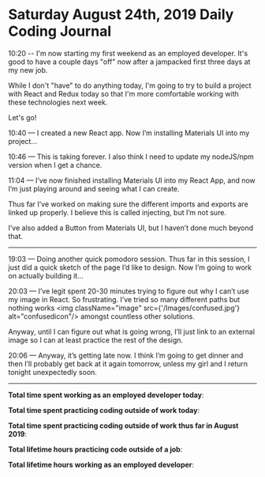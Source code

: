 # Saturday August 24th, 2019 Daily Coding Journal

10:20 -- I'm now starting my first weekend as an employed developer. It's good to have a couple days "off" now after a jampacked first three days at my new job.

While I don't "have" to do anything today, I'm going to try to build a project with React and Redux today so that I'm more comfortable working with these technologies next week.

Let's go!

10:40 — I created a new React app. Now I’m installing Materials UI into my project…

10:46 — This is taking forever. I also think I need to update my nodeJS/npm version when I get a chance.

11:04 — I’ve now finished installing Materials UI into my React App, and now I’m just playing around and seeing what I can create.

Thus far I’ve worked on making sure the different imports and exports are linked up properly. I believe this is called injecting, but I’m not sure.

I’ve also added a Button from Materials UI, but I haven’t done much beyond that.

___

19:03 — Doing another quick pomodoro session. Thus far in this session, I just did a quick sketch of the page I’d like to design. Now I’m going to work on actually building it…

20:03 — I’ve legit spent 20-30 minutes trying to figure out why I can’t use my image in React. So frustrating. I’ve tried so many different paths but nothing works
<img className="image" src={'/Images/confused.jpg'} alt="confusedicon"/>
amongst countless other solutions.

Anyway, until I can figure out what is going wrong, I’ll just link to an external image so I can at least practice the rest of the design.

20:06 — Anyway, it’s getting late now. I think I’m going to get dinner and then I’ll probably get back at it again tomorrow, unless my girl and I return tonight unexpectedly soon.




___
**Total time spent working as an employed developer today**: 

**Total time spent practicing coding outside of work today**: 

**Total time spent practicing coding outside of work thus far in August 2019**: 

**Total lifetime hours practicing code outside of a job**: 

**Total lifetime hours working as an employed developer**: 